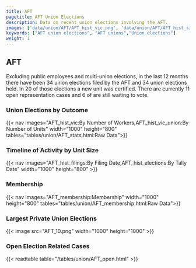 ```yaml
---
title: AFT
pagetitle: AFT Union Elections
description: Data on recent union elections involving the AFT.
images: ['data/union/AFT/AFT_hist_vic.png', 'data/union/AFT/AFT_hist_size.png', 'data/union/AFT/AFT_10.png']
keywords: ["AFT union elections", "AFT unions","Union elections"]
weight: 1
---
```

##  AFT

Excluding public employees and multi-union elections, in the last 12 months there have been 34 union elections filed by the AFT and 34 union elections held. In 20 of those elections a new unit was certified. There are currently 11 open representation cases and 6 of are still waiting to vote.

### Union Elections by Outcome
{{< nav images="AFT_hist_vic:By Number of Workers,AFT_hist_vic_union:By Number of Units" width="1000" height="800" tables="tables/union/AFT_stats.html:Raw Data">}}

### Timeline of Activity by Unit Size
{{< nav images="AFT_hist_filings:By Filing Date,AFT_hist_elections:By Tally Date" width="1000" height="800" >}}

### Membership
{{< nav images="AFT_membership:Membership" width="1000" height="800" tables="tables/union/AFT_membership.html:Raw Data">}}

### Largest Private Union Elections
{{< image src="AFT_10.png" width="1000" height="1000"  >}}

### Open Election Related Cases
{{< readtable table="/tables/union/AFT_open.html" >}}


